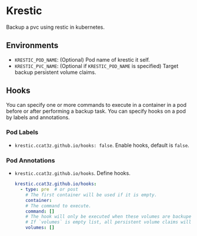 # Krestic

Backup a pvc using restic in kubernetes.

## Environments

* `KRESTIC_POD_NAME`: (Optional) Pod name of krestic it self.
* `KRESTIC_PVC_NAME`: (Optional if `KRESTIC_POD_NAME` is specified)
   Target backup persistent volume claims.

## Hooks

You can specify one or more commands to execute in a container in a pod before
or after performing a backup task. You can specify hooks on a pod by labels 
and annotations.

### Pod Labels

* `krestic.ccat3z.github.io/hooks: false`. Enable hooks, default is `false`.

### Pod Annotations

* `krestic.ccat3z.github.io/hooks`. Define hooks.

  ``` yaml
  krestic.ccat3z.github.io/hooks:
    - type: pre  # or post
      # The first container will be used if it is empty.
      container:
      # The command to execute.
      command: []
      # The hook will only be executed when these volumes are backuped.
      # If `volumes` is empty list, all persistent volume claims will be matched.
      volumes: []
  ```
